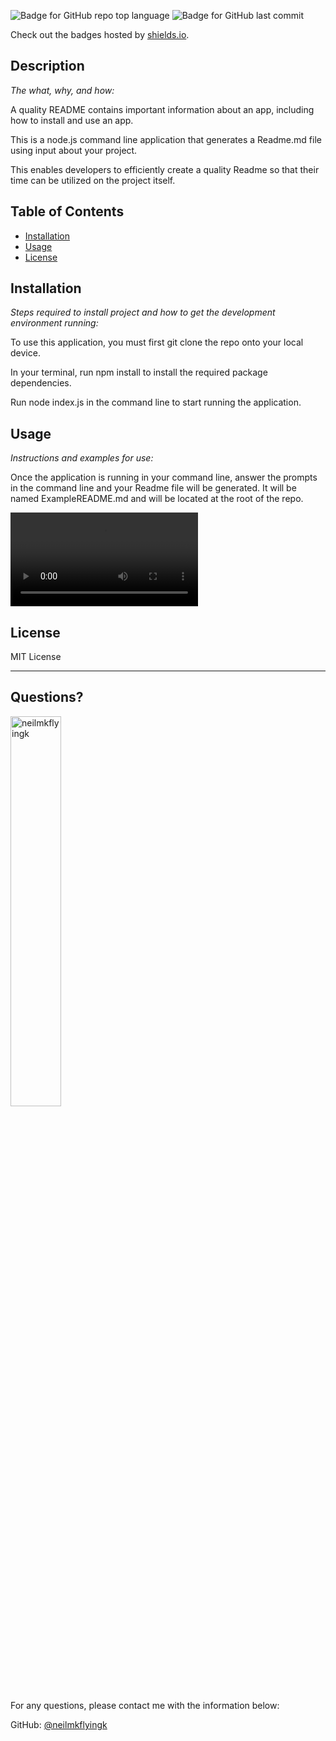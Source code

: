 ![Badge for GitHub repo top language](https://img.shields.io/github/languages/top/neilmkflyingk/write-me-a-readme?style=flat&logo=appveyor) ![Badge for GitHub last commit](https://img.shields.io/github/last-commit/neilmkflyingk/write-me-a-readme?style=flat&logo=appveyor)
  
  Check out the badges hosted by [shields.io](https://shields.io/).
  
  
  ## Description 
  
  *The what, why, and how:* 
  
  A quality README contains important information about an app, including how to install and use an app.

  This is a node.js command line application that generates a Readme.md file using input about your project.

  This enables developers to efficiently create a quality Readme so that their time can be utilized on the project itself.


  ## Table of Contents
  * [Installation](#installation)
  * [Usage](#usage)
  * [License](#license)
  
  ## Installation
  
  *Steps required to install project and how to get the development environment running:*
  
  To use this application, you must first git clone the repo onto your local device.

  In your terminal, run npm install to install the required package dependencies.

  Run node index.js in the command line to start running the application.

  
  ## Usage 
  
  *Instructions and examples for use:*
  
  Once the application is running in your command line, answer the prompts in the command line and your Readme file will be generated. It will be named       ExampleREADME.md and will be located at the root of the repo.

  <video src="/usageVideo.mp4"></video>
  
  ## License
  
  MIT License
  
  ---
  
  ## Questions?

  <img src="https://avatars.githubusercontent.com/u/126199320?v=4" alt="neilmkflyingk" width="40%" />
  
  For any questions, please contact me with the information below:
 
  GitHub: [@neilmkflyingk](https://api.github.com/users/neilmkflyingk)
  
